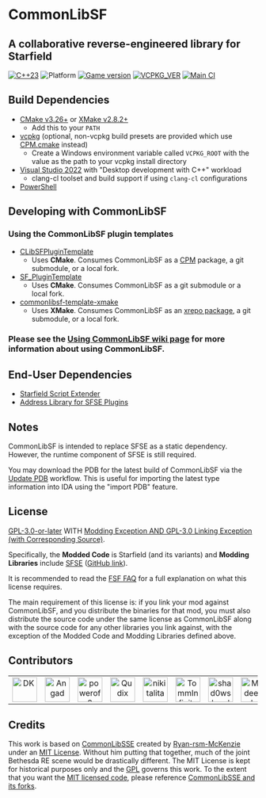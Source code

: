 # CommonLibSF

## A collaborative reverse-engineered library for Starfield

[![C++23](https://img.shields.io/static/v1?label=standard&message=c%2B%2B23&color=blue&logo=c%2B%2B&&logoColor=red&style=flat)](https://en.cppreference.com/w/cpp/compiler_support)
![Platform](https://img.shields.io/static/v1?label=platform&message=windows&color=dimgray&style=flat&logo=windows)
[![Game version](https://img.shields.io/badge/game%20version-1.8.86-orange)](#Developing-with-CommonLibSF)
[![VCPKG_VER](https://img.shields.io/static/v1?label=vcpkg%20registry&message=2024-02-03&color=green&style=flat)](https://github.com/Starfield-Reverse-Engineering/Starfield-RE-vcpkg)
[![Main CI](https://img.shields.io/github/actions/workflow/status/Starfield-Reverse-Engineering/CommonLibSF/main_ci.yml)](https://github.com/Starfield-Reverse-Engineering/CommonLibSF/actions/workflows/main_ci.yml)

## Build Dependencies

- [CMake v3.26+](https://cmake.org/) or [XMake v2.8.2+](https://github.com/xmake-io/xmake/releases)
  - Add this to your `PATH`
- [vcpkg](https://github.com/microsoft/vcpkg) (optional, non-vcpkg build presets are provided which use [CPM.cmake](https://github.com/cpm-cmake/CPM.cmake) instead)
  - Create a Windows environment variable called `VCPKG_ROOT` with the value as the path to your vcpkg install directory
- [Visual Studio 2022](https://visualstudio.microsoft.com/) with "Desktop development with C++" workload
  - clang-cl toolset and build support if using `clang-cl` configurations
- [PowerShell](https://github.com/PowerShell/PowerShell/releases)

## Developing with CommonLibSF

### Using the CommonLibSF plugin templates

- [CLibSFPluginTemplate](https://github.com/Starfield-Reverse-Engineering/CLibSFPluginTemplate)
  - Uses **CMake**. Consumes CommonLibSF as a [CPM](https://github.com/cpm-cmake/CPM.cmake) package, a git submodule, or a local fork.
- [SF_PluginTemplate](https://github.com/gottyduke/SF_PluginTemplate)
  - Uses **CMake**. Consumes CommonLibSF as a git submodule or a local fork.
- [commonlibsf-template-xmake](https://github.com/Starfield-Reverse-Engineering/commonlibsf-template-xmake)
  - Uses **XMake**. Consumes CommonLibSF as an [xrepo package](https://github.com/Starfield-Reverse-Engineering/commonlibsf-xrepo), a git submodule, or a local fork.

### Please see the [Using CommonLibSF wiki page](https://github.com/Starfield-Reverse-Engineering/CommonLibSF/wiki/Using-CommonLibSF) for more information about using CommonLibSF.

## End-User Dependencies

- [Starfield Script Extender](https://www.nexusmods.com/starfield/mods/106)
- [Address Library for SFSE Plugins](https://www.nexusmods.com/starfield/mods/3256)

## Notes

CommonLibSF is intended to replace SFSE as a static dependency. However, the runtime component of SFSE is still required.

You may download the PDB for the latest build of CommonLibSF via the [Update PDB](https://github.com/Starfield-Reverse-Engineering/CommonLibSF/actions/workflows/update_pdb.yml) workflow. This is useful for importing the latest type information into IDA using the "import PDB" feature.

## License

[GPL-3.0-or-later][LICENSE] WITH [Modding Exception AND GPL-3.0 Linking Exception (with Corresponding Source)](EXCEPTIONS).

Specifically, the **Modded Code** is Starfield (and its variants) and **Modding Libraries** include [SFSE](https://sfse.silverlock.org/) ([GitHub link](https://github.com/ianpatt/sfse)).

It is recommended to read the [FSF FAQ](https://www.gnu.org/licenses/gpl-faq.en.html) for a full explanation on what this license requires.

The main requirement of this license is: if you link your mod against CommonLibSF, and you distribute the binaries for that mod, you must also distribute the source code under the same license as CommonLibSF along with the source code for any other libraries you link against, with the exception of the Modded Code and Modding Libraries defined above.

## Contributors

<!--CONTRIBUTORS_BEGIN--><table><tr>
  <td align="center">
    <a href="https://github.com/gottyduke" title="DK">
      <img src="https://avatars.githubusercontent.com/u/35783662?v=4" width="50;" alt="DK"/>
    </a>
  </td>
  <td align="center">
    <a href="https://github.com/ThirdEyeSqueegee" title="Angad">
      <img src="https://avatars.githubusercontent.com/u/66992519?v=4" width="50;" alt="Angad"/>
    </a>
  </td>
  <td align="center">
    <a href="https://github.com/powerof3" title="powerof3">
      <img src="https://avatars.githubusercontent.com/u/32599957?v=4" width="50;" alt="powerof3"/>
    </a>
  </td>
  <td align="center">
    <a href="https://github.com/Qudix" title="Qudix">
      <img src="https://avatars.githubusercontent.com/u/17361645?v=4" width="50;" alt="Qudix"/>
    </a>
  </td>
  <td align="center">
    <a href="https://github.com/nikitalita" title="nikitalita">
      <img src="https://avatars.githubusercontent.com/u/69168929?v=4" width="50;" alt="nikitalita"/>
    </a>
  </td>
  <td align="center">
    <a href="https://github.com/TommInfinite" title="TommInfinite">
      <img src="https://avatars.githubusercontent.com/u/81481291?v=4" width="50;" alt="TommInfinite"/>
    </a>
  </td>
  <td align="center">
    <a href="https://github.com/shad0wshayd3" title="shad0wshayd3">
      <img src="https://avatars.githubusercontent.com/u/2724172?v=4" width="50;" alt="shad0wshayd3"/>
    </a>
  </td>
  <td align="center">
    <a href="https://github.com/shadeMe" title="Madeesh Kannan">
      <img src="https://avatars.githubusercontent.com/u/214450?v=4" width="50;" alt="Madeesh Kannan"/>
    </a>
  </td>
  <td align="center">
    <a href="https://github.com/alandtse" title="Alan Tse">
      <img src="https://avatars.githubusercontent.com/u/7086117?v=4" width="50;" alt="Alan Tse"/>
    </a>
  </td>
  <td align="center">
    <a href="https://github.com/FlayaN" title="FlayaN">
      <img src="https://avatars.githubusercontent.com/u/964655?v=4" width="50;" alt="FlayaN"/>
    </a>
  </td>
  <td align="center">
    <a href="https://github.com/ianpatt" title="Ian Patterson">
      <img src="https://avatars.githubusercontent.com/u/292795?v=4" width="50;" alt="Ian Patterson"/>
    </a>
  </td>
  <td align="center">
    <a href="https://github.com/Bobbyclue" title="Bobbyclue">
      <img src="https://avatars.githubusercontent.com/u/97621924?v=4" width="50;" alt="Bobbyclue"/>
    </a>
  </td>
  <td align="center">
    <a href="https://github.com/gazzamc" title="Gary McGovern">
      <img src="https://avatars.githubusercontent.com/u/7975925?v=4" width="50;" alt="Gary McGovern"/>
    </a>
  </td>
  <td align="center">
    <a href="https://github.com/lStewieAl" title="lStewieAl">
      <img src="https://avatars.githubusercontent.com/u/16544747?v=4" width="50;" alt="lStewieAl"/>
    </a>
  </td>
</tr></table><!--CONTRIBUTORS_END-->

## Credits

This work is based on [CommonLibSSE][CLibSSE] created by [Ryan-rsm-McKenzie](https://github.com/Ryan-rsm-McKenzie) under an [MIT License][CommonLib_MIT]. Without him putting that together, much of the joint Bethesda RE scene would be drastically different. The MIT License is kept for historical purposes only and the [GPL](#License) governs this work. To the extent that you want the [MIT licensed code][CommonLib_MIT], please reference [CommonLibSSE and its forks][CLibSSE].

[CommonLib_MIT]: /CommonLibSF/LICENSES/COMMONLIB
[LICENSE]: COPYING
[CLibSSE]: https://github.com/Ryan-rsm-McKenzie/CommonLibSSE
